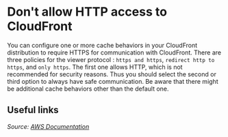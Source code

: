 # Don't allow HTTP access to CloudFront

You can configure one or more cache behaviors in your CloudFront distribution to require HTTPS for communication with CloudFront.
There are three policies for the viewer protocol : `https and https`, `redirect http to https`, and `only https`.
The first one allows HTTP, which is not recommended for security reasons. Thus you should select the second or third option to always have safe communication. Be aware that there might be additional cache behaviors other than the default one.

## Useful links

_Source: [AWS Documentation](https://docs.aws.amazon.com/AmazonCloudFront/latest/DeveloperGuide/using-https-viewers-to-cloudfront.html)_
